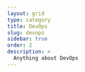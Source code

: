 ```yaml
---
layout: grid
type: category
title: DevOps
slug: devops
sidebar: true
order: 2
description: >
  Anything about DevOps
---
```

